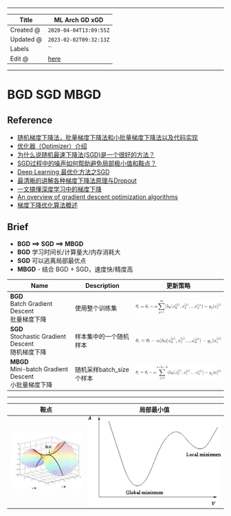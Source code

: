 -----

| Title     | ML Arch GD xGD                                        |
| --------- | ----------------------------------------------------- |
| Created @ | `2020-04-04T13:09:55Z`                                |
| Updated @ | `2023-02-02T09:32:13Z`                                |
| Labels    | \`\`                                                  |
| Edit @    | [here](https://github.com/junxnone/aiwiki/issues/148) |

-----

# BGD SGD MBGD

## Reference

  - [随机梯度下降法，批量梯度下降法和小批量梯度下降法以及代码实现](https://blog.csdn.net/LoseInVain/article/details/78243051)
  - [优化器（Optimizer）介绍](https://blog.csdn.net/weixin_41417982/article/details/81561210)
  - [为什么说随机最速下降法(SGD)是一个很好的方法？](https://zhuanlan.zhihu.com/p/27609238)
  - [SGD过程中的噪声如何帮助避免局部极小值和鞍点？](https://zhuanlan.zhihu.com/p/36816689)
  - [Deep Learning
    最优化方法之SGD](https://blog.csdn.net/bvl10101111/article/details/72615436)
  - [最清晰的讲解各种梯度下降法原理与Dropout](https://baijiahao.baidu.com/s?id=1613121229156499765&wfr=spider&for=pc)
  - [一文搞懂深度学习中的梯度下降](https://www.cnblogs.com/wangguchangqing/p/10521330.html)
  - [An overview of gradient descent optimization
    algorithms](https://arxiv.org/pdf/1609.04747.pdf)
  - [梯度下降优化算法概述](https://alanlee.fun/2017/10/08/gradient-descent-methods/)

## Brief

  - **BGD ==\> SGD ==\> MBGD**
  - **BGD** 学习时间长/计算量大/内存消耗大
  - **SGD** 可以逃离局部最优点
  - **MBGD** - 结合 BGD + SGD，速度快/精度高

| Name                                               | Description        | 更新策略                                                         |
| -------------------------------------------------- | ------------------ | ------------------------------------------------------------ |
| **BGD**<br>Batch Gradient Descent<br>批量梯度下降        | 使用整个训练集            | ![image](media/f641aa620876f4d6ba6cbcd8a724fa9c736bdd01.png) |
| **SGD**<br>Stochastic Gradient Descent<br>随机梯度下降   | 样本集中的一个随机样本        | ![image](media/1bc20582400cacbe22af2e0a74930434ce263ffb.png) |
| **MBGD**<br>Mini-batch Gradient Descent<br>小批量梯度下降 | 随机采样batch\_size个样本 | ![image](media/f440c75a8015d49b9de7fcc5b08a143858f40045.png) |

-----

| 鞍点                                                           | 局部最小值                                                        |
| ------------------------------------------------------------ | ------------------------------------------------------------ |
| ![image](media/a90bc46f8c015a1c2cf5c4eafe7cfc6c96fc02a0.png) | ![image](media/554c00727ee1ac444af53c406b5b7e5b106d3bd6.png) |
